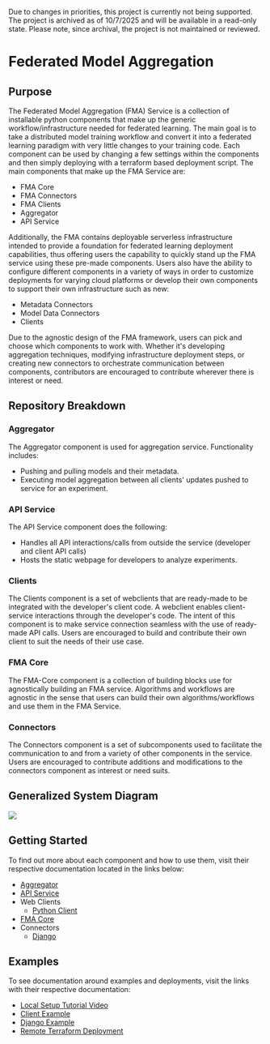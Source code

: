 Due to changes in priorities, this project is currently not being supported. The project is archived as of 10/7/2025 and will be available in a read-only state. Please note, since archival, the project is not maintained or reviewed.

# Federated Model Aggregation

## Purpose
The Federated Model Aggregation (FMA) Service is a collection of installable python components that make up the generic
workflow/infrastructure needed for federated learning.
The main goal is to take a distributed model training workflow and convert it into a federated learning paradigm with
very little changes to your training code.
Each component can be used by changing a few settings within the components and then simply deploying with a terraform
based deployment script.
The main components that make up the FMA Service are:
* FMA Core
* FMA Connectors
* FMA Clients
* Aggregator
* API Service

Additionally, the FMA contains deployable serverless infrastructure intended to provide a foundation for
federated learning deployment capabilities, thus offering users the capability to quickly stand up the FMA service using
these pre-made components. Users also have the ability to configure different components in a variety of ways in order to
customize deployments for varying cloud platforms or develop their own components to support their own infrastructure such as new:

* Metadata Connectors
* Model Data Connectors
* Clients

Due to the agnostic design of the FMA framework, users can pick and choose which components to work with. Whether it's
developing aggregation techniques, modifying infrastructure deployment steps, or creating new connectors to orchestrate
communication between components, contributors are encouraged to contribute wherever there is interest or need.

## Repository Breakdown

### Aggregator
The Aggregator component is used for aggregation service. Functionality includes:
- Pushing and pulling models and their metadata.
- Executing model aggregation between all clients' updates pushed to service for an experiment.

### API Service
The API Service component does the following:
- Handles all API interactions/calls from outside the service (developer and client API calls)
- Hosts the static webpage for developers to analyze experiments.

### Clients
The Clients component is a set of webclients that are ready-made to be integrated with the developer's client code.
A webclient enables client-service interactions through the developer's code.
The intent of this component is to make service connection seamless with the use of ready-made API calls. Users are
encouraged to build and contribute their own client to suit the needs of their use case.

### FMA Core
The FMA-Core component is a collection of building blocks use for agnostically building an FMA service.
Algorithms and workflows are agnostic in the sense that users can build their own algorithms/workflows
and use them in the FMA Service.

### Connectors
The Connectors component is a set of subcomponents used to facilitate the communication to and from a variety of other
components in the service. Users are encouraged to contribute additions and modifications to the connectors component
as interest or need suits.

## Generalized System Diagram
![](images/Abstract_FMA_Diagram.png)

## Getting Started
To find out more about each component and how to use them,
visit their respective documentation located in the links below:
- [Aggregator](aggregator/README.md)
- [API Service](api_service/README.md)
- Web Clients
  - [Python Client](clients/python_client/README.md)
- [FMA Core](fma-core/README.md)
- Connectors
  - [Django](connectors/django/README.md)

## Examples
To see documentation around examples and deployments, visit the
links with their respective documentation:
- [Local Setup Tutorial Video](https://www.youtube.com/watch?v=TFdem9lY7jw)
- [Client Example](examples/client_examples/python_client/dataprofiler_developer/README.md)
- [Django Example](examples/django-deployment/README.md)
- [Remote Terraform Deployment](terraform_deploy/README.md)
